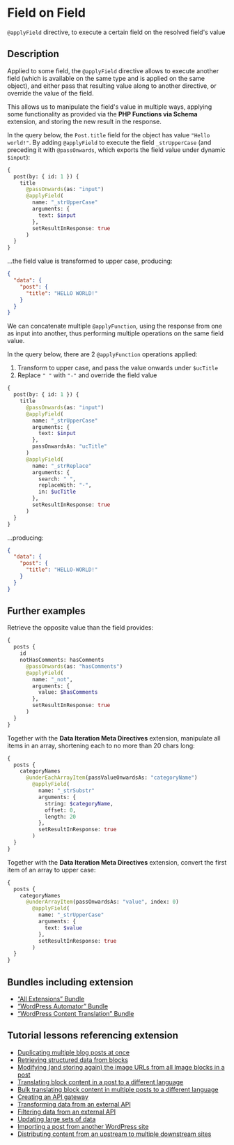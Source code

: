 # Field on Field

`@applyField` directive, to execute a certain field on the resolved field's value

## Description

Applied to some field, the `@applyField` directive allows to execute another field (which is available on the same type and is applied on the same object), and either pass that resulting value along to another directive, or override the value of the field.

This allows us to manipulate the field's value in multiple ways, applying some functionality as provided via the **PHP Functions via Schema** extension, and storing the new result in the response.

In the query below, the `Post.title` field for the object has value `"Hello world!"`. By adding `@applyField` to execute the field `_strUpperCase` (and preceding it with `@passOnwards`, which exports the field value under dynamic `$input`):

```graphql
{
  post(by: { id: 1 }) {
    title
      @passOnwards(as: "input")
      @applyField(
        name: "_strUpperCase"
        arguments: {
          text: $input
        },
        setResultInResponse: true
      )
  }
}
```

...the field value is transformed to upper case, producing:

```json
{
  "data": {
    "post": {
      "title": "HELLO WORLD!"
    }
  }
}
```

We can concatenate multiple `@applyFunction`, using the response from one as input into another, thus performing multiple operations on the same field value.

In the query below, there are 2 `@applyFunction` operations applied:

1. Transform to upper case, and pass the value onwards under `$ucTitle`
2. Replace `" "` with `"-"` and override the field value

```graphql
{
  post(by: { id: 1 }) {
    title
      @passOnwards(as: "input")
      @applyField(
        name: "_strUpperCase"
        arguments: {
          text: $input
        },
        passOnwardsAs: "ucTitle"
      )
      @applyField(
        name: "_strReplace"
        arguments: {
          search: " ",
          replaceWith: "-",
          in: $ucTitle
        },
        setResultInResponse: true
      )
  }
}
```

...producing:

```json
{
  "data": {
    "post": {
      "title": "HELLO-WORLD!"
    }
  }
}
```

## Further examples

Retrieve the opposite value than the field provides:

```graphql
{
  posts {
    id
    notHasComments: hasComments
      @passOnwards(as: "hasComments")
      @applyField(
        name: "_not",
        arguments: {
          value: $hasComments
        },
        setResultInResponse: true
      )
  }
}
```

Together with the **Data Iteration Meta Directives** extension, manipulate all items in an array, shortening each to no more than 20 chars long:

```graphql
{
  posts {
    categoryNames
      @underEachArrayItem(passValueOnwardsAs: "categoryName")
        @applyField(
          name: "_strSubstr"
          arguments: {
            string: $categoryName,
            offset: 0,
            length: 20
          },
          setResultInResponse: true
        )
  }
}
```

Together with the **Data Iteration Meta Directives** extension, convert the first item of an array to upper case:

```graphql
{
  posts {
    categoryNames
      @underArrayItem(passOnwardsAs: "value", index: 0)
        @applyField(
          name: "_strUpperCase"
          arguments: {
            text: $value
          },
          setResultInResponse: true
        )
  }
}
```

## Bundles including extension

- [“All Extensions” Bundle](../../../../../bundle-extensions/all-extensions/docs/modules/all-extensions/en.md)
- [“WordPress Automator” Bundle](../../../../../bundle-extensions/wordpress-automator/docs/modules/wordpress-automator/en.md)
- [“WordPress Content Translation” Bundle](../../../../../bundle-extensions/wordpress-content-translation/docs/modules/wordpress-content-translation/en.md)

## Tutorial lessons referencing extension

- [Duplicating multiple blog posts at once](../../../../../docs/tutorial/duplicating-multiple-blog-posts-at-once/en.md)
- [Retrieving structured data from blocks](../../../../../docs/tutorial/retrieving-structured-data-from-blocks/en.md)
- [Modifying (and storing again) the image URLs from all Image blocks in a post](../../../../../docs/tutorial/modifying-and-storing-again-the-image-urls-from-all-image-blocks-in-a-post/en.md)
- [Translating block content in a post to a different language](../../../../../docs/tutorial/translating-block-content-in-a-post-to-a-different-language/en.md)
- [Bulk translating block content in multiple posts to a different language](../../../../../docs/tutorial/bulk-translating-block-content-in-multiple-posts-to-a-different-language/en.md)
- [Creating an API gateway](../../../../../docs/tutorial/creating-an-api-gateway/en.md)
- [Transforming data from an external API](../../../../../docs/tutorial/transforming-data-from-an-external-api/en.md)
- [Filtering data from an external API](../../../../../docs/tutorial/filtering-data-from-an-external-api/en.md)
- [Updating large sets of data](../../../../../docs/tutorial/updating-large-sets-of-data/en.md)
- [Importing a post from another WordPress site](../../../../../docs/tutorial/importing-a-post-from-another-wordpress-site/en.md)
- [Distributing content from an upstream to multiple downstream sites](../../../../../docs/tutorial/distributing-content-from-an-upstream-to-multiple-downstream-sites/en.md)
